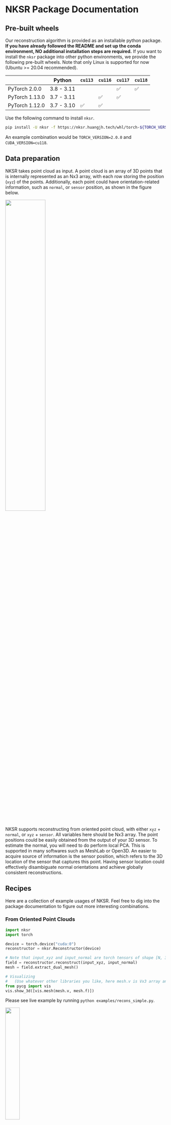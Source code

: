 # NKSR Package Documentation

## Pre-built wheels

Our reconstruction algorithm is provided as an installable python package. **If you have already followed the README and set up the conda environment, NO additional installation steps are required.**
If you want to install the `nksr` package into other python environments, we provide the following pre-built wheels. Note that only Linux is supported for now (Ubuntu >= 20.04 recommended).


|                | Python | `cu113` | `cu116` | `cu117` | `cu118` |
|----------------|---------|---------|---------|---------|---------|
| PyTorch 2.0.0  | 3.8 - 3.11 |       |       | ✅      | ✅      |
| PyTorch 1.13.0 | 3.7 - 3.11 |       | ✅     | ✅      |       |
| PyTorch 1.12.0 | 3.7 - 3.10 | ✅ | ✅ |  |  |

Use the following command to install `nksr`.
```bash
pip install -U nksr -f https://nksr.huangjh.tech/whl/torch-${TORCH_VERSION}+${CUDA_VERSION}.html
```

An example combination would be `TORCH_VERSION=2.0.0` and `CUDA_VERSION=cu118`.

## Data preparation

NKSR takes point cloud as input. A point cloud is an array of 3D points that is internally represented as an Nx3 array, with each row storing the position (`xyz`) of the points.
Additionally, each point could have orientation-related information, such as `normal`, or `sensor` position, as shown in the figure below.

<img src="assets/input.svg"  width="50%">

NKSR supports reconstructing from oriented point cloud, with either `xyz` + `normal`, or `xyz` + `sensor`. All variables here should be Nx3 array.
The point positions could be easily obtained from the output of your 3D sensor. To estimate the normal, you will need to do perform local PCA. This is supported in many softwares such as MeshLab or Open3D.
An easier to acquire source of information is the sensor position, which refers to the 3D location of the sensor that captures this point.
Having sensor location could effectively disambiguate normal orientations and achieve globally consistent reconstructions.

## Recipes

Here are a collection of example usages of NKSR. Feel free to dig into the package documentation to figure out more interesting combinations.

### From Oriented Point Clouds

```python
import nksr
import torch

device = torch.device("cuda:0")
reconstructor = nksr.Reconstructor(device)

# Note that input_xyz and input_normal are torch tensors of shape [N, 3] and [N, 3] respectively.
field = reconstructor.reconstruct(input_xyz, input_normal)
mesh = field.extract_dual_mesh()

# Visualizing 
#   (Use whatever other libraries you like, here mesh.v is Vx3 array and mesh.f is Tx3 triangle index array)
from pycg import vis
vis.show_3d([vis.mesh(mesh.v, mesh.f)])
```

Please see live example by running `python examples/recons_simple.py`.

<img src="assets/example_simple.png"  width="30%">

### Reconstruct colored mesh

This example shows how to reconstruct a colored mesh with per-vertex color.

```python
import nksr
import torch

device = torch.device("cuda:0")
reconstructor = nksr.Reconstructor(device)

# Note that input_xyz and input_normal are torch tensors of shape [N, 3] and [N, 3] respectively.
field = reconstructor.reconstruct(input_xyz, input_normal)
# input_color is also a tensor of shape [N, 3]
field.set_texture_field(nksr.fields.PCNNField(input_xyz, input_color))
# Increase the dual mesh's resolution.
mesh = field.extract_dual_mesh(mise_iter=2)

# Visualizing (mesh.c is Vx3 array for per-vertex color)
from pycg import vis
vis.show_3d([vis.mesh(mesh.v, mesh.f, color=mesh.c)])
```

Please see live example by running `python examples/recons_colored_mesh.py`.

<img src="assets/example_spot.png"  width="30%">

### Reconstruct in Chunks

Suppose that you have a large point cloud and it is hard to fit the full cloud into the memory.
In this case, you can reconstruct the point cloud in chunks.

In the meantime, this code also demonstrates how to estimate normals automatically from input sensor positions.

```python
import nksr
import torch

device = torch.device("cuda:0")
reconstructor = nksr.Reconstructor(device)
reconstructor.chunk_tmp_device = torch.device("cpu")

# Note that input_xyz and input_sensor are torch tensors of shape [N, 3] and [N, 3] respectively.
# You have to manually specify the size of the chunk.
# To estimate normal, specify the kNN and search radius for the normal estimator
field = reconstructor.reconstruct(
    input_xyz, sensor=input_sensor,
    chunk_size=chunk_size,
    preprocess_fn=nksr.get_estimate_normal_preprocess_fn(64, 85.0)
)
mesh = field.extract_dual_mesh()

# Visualizing
from pycg import vis
vis.show_3d([vis.mesh(mesh.v, mesh.f)])
```

Please see live example by running `python examples/recons_by_chunk.py`.

<img src="assets/example_buda.png"  width="30%">

Another example that reconstructs a Waymo sequence is at `python examples/recons_waymo.py`.

<img src="assets/example_waymo.png"  width="30%">

### Dealing with Noise

Real-world point cloud could contain different levels of noise, and it is important to tune the hyperparameters that balance noise and details.
In NKSR this is achieved via two arguments of the `reconstruct` function, namely `detail_level` and `voxel_size`.
The two arguments should be used exclusively. Specifically they have the following effects:

1. `detail_level` is by default 0, and you can tune it from 0.0 to 1.0, where 0.0 contains the least detail but may be more robust towards noise, and 1.0 has the most details but could overfit to noise and leads to memory overflow.
2. `voxel_size` is by default `None`, referring to the voxel size of the finest level in the sparse voxel hierarchy. The size should be roughly the standard deviation of your noise level. If this is provided, then `detail_level` will be ignored.

A visualization of these parameters can be seen below. The example ScanNet point cloud can be downloaded by calling `load_scannet_example()` in `examples/common.py`.

<img src="assets/example_scannet.png"  width="90%">

### Running on a device with Small Memory

NKSR supports all operations on CPU, hence if you don't have GPU or your GPU only has small memory, there are two solutions:

1. Run the entire pipeline on CPU. This could be achieved by changing the device from `cuda:0` to `cpu`.
2. Run the reconstruction in chunk mode (where reconstructing each individual chunk will take a small amount of GPU memory), and extract the final mesh on CPU. Below is an example:

```python
device = torch.device("cuda:0")
reconstructor = nksr.Reconstructor(device)
reconstructor.chunk_tmp_device = torch.device("cpu")

input_xyz = ...
input_sensor = ...

field = reconstructor.reconstruct(
    input_xyz, sensor=input_sensor, ...,
    chunk_size=50.0,        # This could be smaller
    preprocess_fn=nksr.get_estimate_normal_preprocess_fn(64, 85.0)
)

# Put everything onto CPU.
field.to_("cpu")
reconstructor.network.to("cpu")

# [WARNING] Slow operation...
mesh = field.extract_dual_mesh(mise_iter=1)
```

To prevent CUDA OOM, one last resort is to add `PYTORCH_NO_CUDA_MEMORY_CACHING=1` as environment variable!
